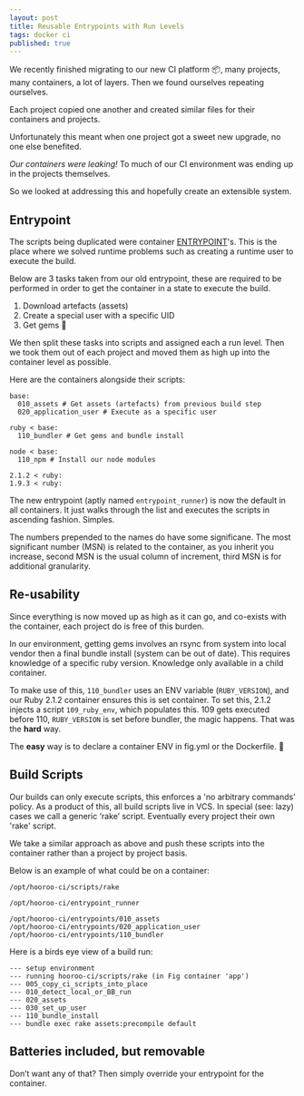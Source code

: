 ```yaml
---
layout: post
title: Reusable Entrypoints with Run Levels
tags: docker ci
published: true
---
```


We recently finished migrating to our new CI platform :package:, many projects, many containers, a lot of layers.
Then we found ourselves repeating ourselves.

Each project copied one another and created similar files for their containers and projects.

Unfortunately this meant when one project got a sweet new upgrade, no one else benefited.

*Our containers were leaking!* To much of our CI environment was ending up in the projects themselves.

So we looked at addressing this and hopefully create an extensible system.

## Entrypoint

The scripts being duplicated were container [ENTRYPOINT](https://docs.docker.com/reference/builder/#entrypoint)'s. This is the place where we solved runtime problems such as creating a runtime user to execute the build.

Below are 3 tasks taken from our old entrypoint, these are required to be performed in order to get the container in a state to execute the build.

1. Download artefacts (assets)
2. Create a special user with a specific UID
3. Get gems :gem:

We then split these tasks into scripts and assigned each a run level. Then we took them out of each project and moved them as high up into the container level as possible.

Here are the containers alongside their scripts:

```
base:
  010_assets # Get assets (artefacts) from previous build step
  020_application_user # Execute as a specific user

ruby < base:
  110_bundler # Get gems and bundle install

node < base:
  110_npm # Install our node modules

2.1.2 < ruby:
1.9.3 < ruby:
```

The new entrypoint (aptly named `entrypoint_runner`) is now the default in all containers. It just walks through the list and executes the scripts in ascending fashion. Simples.

The numbers prepended to the names do have some significane. The most significant number (MSN) is related to the container, as you inherit you increase, second MSN is the usual column of increment, third MSN is for additional granularity.

## Re-usability

Since everything is now moved up as high as it can go, and co-exists with the container, each project do is free of this burden.

In our environment, getting gems involves an rsync from system into local vendor then a final bundle install (system can be out of date). This requires knowledge of a specific ruby version. Knowledge only available in a child container.

To make use of this, `110_bundler` uses an ENV variable (`RUBY_VERSION`), and our Ruby 2.1.2 container ensures this is set container. To set this, 2.1.2 injects a script `109_ruby_env`, which populates this. 109 gets executed before 110, `RUBY_VERSION` is set before bundler, the magic happens. That was the **hard** way.

The **easy** way is to declare a container ENV in fig.yml or the Dockerfile. :whale:

## Build Scripts

Our builds can only execute scripts, this enforces a 'no arbitrary commands’ policy. As a product of this, all build scripts live in VCS. In special (see: lazy) cases we call a generic ‘rake’ script. Eventually every project their own 'rake' script.

We take a similar approach as above and push these scripts into the container rather than a project by project basis.

Below is an example of what could be on a container:

```
/opt/hooroo-ci/scripts/rake

/opt/hooroo-ci/entrypoint_runner

/opt/hooroo-ci/entrypoints/010_assets
/opt/hooroo-ci/entrypoints/020_application_user
/opt/hooroo-ci/entrypoints/110_bundler
```

Here is a birds eye view of a build run:

```
--- setup environment
--- running hooroo-ci/scripts/rake (in Fig container 'app')
--- 005_copy_ci_scripts_into_place
--- 010_detect_local_or_BB_run
--- 020_assets
--- 030_set_up_user
--- 110_bundle_install
--- bundle exec rake assets:precompile default
```

## Batteries included, but removable

Don’t want any of that? Then simply override your entrypoint for the container.
